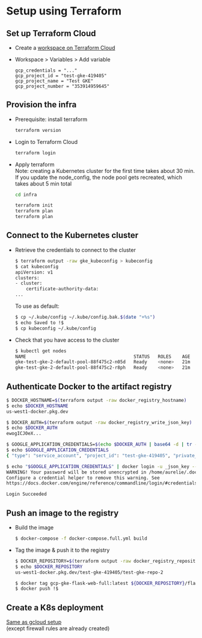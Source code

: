# Setup using Terraform

## Set up Terraform Cloud

* Create a [workspace on Terraform Cloud](https://app.terraform.io/)

* Workspace > Variables > Add variable

  ```
  gcp_credentials = "..."
  gcp_project_id = "test-gke-419405"
  gcp_project_name = "Test GKE"
  gcp_project_number = "353914959645"
  ```

## Provision the infra

* Prerequisite: install terraform

  ``` bash
  terraform version
  ```

* Login to Terraform Cloud

  ``` bash
  terraform login
  ```

* Apply terraform  
  Note: creating a Kubernetes cluster for the first time takes about 30 min.  
  If you update the node_config, the node pool gets recreated, which takes about 5 min total

  ``` bash
  cd infra

  terraform init
  terraform plan
  terraform plan
  ```

## Connect to the Kubernetes cluster

* Retrieve the credentials to connect to the cluster

  ``` bash
  $ terraform output -raw gke_kubeconfig > kubeconfig
  $ cat kubeconfig
  apiVersion: v1
  clusters:
  - cluster:
      certificate-authority-data:
  ...
  ```

  To use as default:

  ``` bash
  $ cp ~/.kube/config ~/.kube/config.bak.$(date "+%s")
  $ echo Saved to !$
  $ cp kubeconfig ~/.kube/config
  ```

* Check that you have access to the cluster

  ``` bash
  $ kubectl get nodes
  NAME                                        STATUS   ROLES    AGE   VERSION
  gke-test-gke-2-default-pool-88f475c2-n05d   Ready    <none>   21m   v1.27.8-gke.1067004
  gke-test-gke-2-default-pool-88f475c2-r8ph   Ready    <none>   21m   v1.27.8-gke.1067004
  ```

## Authenticate Docker to the artifact registry

``` bash
$ DOCKER_HOSTNAME=$(terraform output -raw docker_registry_hostname)
$ echo $DOCKER_HOSTNAME
us-west1-docker.pkg.dev

$ DOCKER_AUTH=$(terraform output -raw docker_registry_write_json_key)
$ echo $DOCKER_AUTH
ewogICJ0eX...

$ GOOGLE_APPLICATION_CREDENTIALS=$(echo $DOCKER_AUTH | base64 -d | tr -s '\n' ' ')
$ echo $GOOGLE_APPLICATION_CREDENTIALS
{ "type": "service_account", "project_id": "test-gke-419405", "private_key_id": ...

$ echo "$GOOGLE_APPLICATION_CREDENTIALS" | docker login -u _json_key --password-stdin https://$DOCKER_HOSTNAME
WARNING! Your password will be stored unencrypted in /home/aurelie/.docker/config.json.
Configure a credential helper to remove this warning. See
https://docs.docker.com/engine/reference/commandline/login/#credentials-store

Login Succeeded
```

## Push an image to the registry

* Build the image

  ``` bash
  $ docker-compose -f docker-compose.full.yml build
  ```

* Tag the image & push it to the registry

  ``` bash
  $ DOCKER_REPOSITORY=$(terraform output -raw docker_registry_repository_url)
  $ echo $DOCKER_REPOSITORY
  us-west1-docker.pkg.dev/test-gke-419405/test-gke-repo-2

  $ docker tag gcp-gke-flask-web-full:latest ${DOCKER_REPOSITORY}/flask:v1
  $ docker push !$
  ```

## Create a K8s deployment

[Same as gcloud setup](SETUP_GCLOUD.md#create-a-k8s-deployment)  
(except firewall rules are already created)
